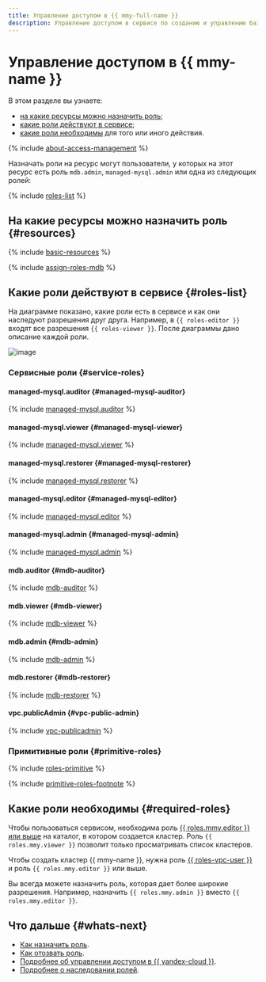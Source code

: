 ```yaml
---
title: Управление доступом в {{ mmy-full-name }}
description: Управление доступом в сервисе по созданию и управлению базами данных {{ MY }}. В разделе описано, на какие ресурсы можно назначить роль, какие роли действуют в сервисе, какие роли необходимы для того или иного действия.
---
```


# Управление доступом в {{ mmy-name }}


В этом разделе вы узнаете:

* [на какие ресурсы можно назначить роль](#resources);
* [какие роли действуют в сервисе](#roles-list);
* [какие роли необходимы](#required-roles) для того или иного действия.

{% include [about-access-management](../../_includes/iam/about-access-management.md) %}

Назначать роли на ресурс могут пользователи, у которых на этот ресурс есть роль `mdb.admin`, `managed-mysql.admin` или одна из следующих ролей:

{% include [roles-list](../../_includes/iam/roles-list.md) %}

## На какие ресурсы можно назначить роль {#resources}

{% include [basic-resources](../../_includes/iam/basic-resources-for-access-control.md) %}

{% include [assign-roles-mdb](../../_includes/iam/assign-roles-mdb.md) %}

## Какие роли действуют в сервисе {#roles-list}

На диаграмме показано, какие роли есть в сервисе и как они наследуют разрешения друг друга. Например, в `{{ roles-editor }}` входят все разрешения `{{ roles-viewer }}`. После диаграммы дано описание каждой роли.

![image](../../_assets/mdb/roles-managed-mysql.svg)

### Сервисные роли {#service-roles}

#### managed-mysql.auditor {#managed-mysql-auditor}

{% include [managed-mysql.auditor](../../_roles/managed-mysql/auditor.md) %}

#### managed-mysql.viewer {#managed-mysql-viewer}

{% include [managed-mysql.viewer](../../_roles/managed-mysql/viewer.md) %}

#### managed-mysql.restorer {#managed-mysql-restorer}

{% include [managed-mysql.restorer](../../_roles/managed-mysql/restorer.md) %}

#### managed-mysql.editor {#managed-mysql-editor}

{% include [managed-mysql.editor](../../_roles/managed-mysql/editor.md) %}

#### managed-mysql.admin {#managed-mysql-admin}

{% include [managed-mysql.admin](../../_roles/managed-mysql/admin.md) %}

#### mdb.auditor {#mdb-auditor}

{% include [mdb-auditor](../../_roles/mdb/auditor.md) %}

#### mdb.viewer {#mdb-viewer}

{% include [mdb-viewer](../../_roles/mdb/viewer.md) %}

#### mdb.admin {#mdb-admin}

{% include [mdb-admin](../../_roles/mdb/admin.md) %}

#### mdb.restorer {#mdb-restorer}

{% include [mdb-restorer](../../_roles/mdb/restorer.md) %}

#### vpc.publicAdmin {#vpc-public-admin}

{% include [vpc-publicadmin](../../_roles/vpc/publicAdmin.md) %}


### Примитивные роли {#primitive-roles}

{% include [roles-primitive](../../_includes/roles-primitive.md) %}

{% include [primitive-roles-footnote](../../_includes/primitive-roles-footnote.md) %}

## Какие роли необходимы {#required-roles}

Чтобы пользоваться сервисом, необходима роль [{{ roles.mmy.editor }} или выше](../../iam/concepts/access-control/roles.md) на каталог, в котором создается кластер. Роль `{{ roles.mmy.viewer }}` позволит только просматривать список кластеров.

Чтобы создать кластер {{ mmy-name }}, нужна роль [{{ roles-vpc-user }}](../../vpc/security/index.md#vpc-user) и роль `{{ roles.mmy.editor }}` или выше.

Вы всегда можете назначить роль, которая дает более широкие разрешения. Например, назначить `{{ roles.mmy.admin }}` вместо `{{ roles.mmy.editor }}`.

## Что дальше {#whats-next}

* [Как назначить роль](../../iam/operations/roles/grant.md).
* [Как отозвать роль](../../iam/operations/roles/revoke.md).
* [Подробнее об управлении доступом в {{ yandex-cloud }}](../../iam/concepts/access-control/index.md).
* [Подробнее о наследовании ролей](../../resource-manager/concepts/resources-hierarchy.md#access-rights-inheritance).

